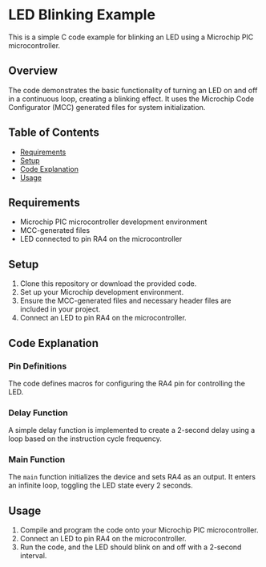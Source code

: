# LED Blinking Example

This is a simple C code example for blinking an LED using a Microchip PIC microcontroller.

## Overview

The code demonstrates the basic functionality of turning an LED on and off in a continuous loop, creating a blinking effect. It uses the Microchip Code Configurator (MCC) generated files for system initialization.

## Table of Contents

- [Requirements](#requirements)
- [Setup](#setup)
- [Code Explanation](#code-explanation)
- [Usage](#usage)

## Requirements

- Microchip PIC microcontroller development environment
- MCC-generated files
- LED connected to pin RA4 on the microcontroller

## Setup

1. Clone this repository or download the provided code.
2. Set up your Microchip development environment.
3. Ensure the MCC-generated files and necessary header files are included in your project.
4. Connect an LED to pin RA4 on the microcontroller.

## Code Explanation

### Pin Definitions

The code defines macros for configuring the RA4 pin for controlling the LED.

### Delay Function

A simple delay function is implemented to create a 2-second delay using a loop based on the instruction cycle frequency.

### Main Function

The `main` function initializes the device and sets RA4 as an output. It enters an infinite loop, toggling the LED state every 2 seconds.

## Usage

1. Compile and program the code onto your Microchip PIC microcontroller.
2. Connect an LED to pin RA4 on the microcontroller.
3. Run the code, and the LED should blink on and off with a 2-second interval.


